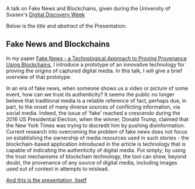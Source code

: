 A talk on Fake News and Blockchains, given during the University of Sussex's [Digital Discovery Week](http://www.sussex.ac.uk/library/about/digital)

Below is the _title_ and _abstract_ of the Presentation:

## Fake News and Blockchains

In my paper [Fake News - a Technological Approach to Proving Provenance Using Blockchains](https://doi.org/10.1089/big.2017.0071), I introduce a prototype of an innovative technology for proving the origins of captured digital media. In this talk, I will give a brief overview of that prototype.

In an era of fake news, when someone shows us a video or picture of some event, how can we trust its authenticity? It seems the public no longer believe that traditional media is a reliable reference of fact, perhaps due, in part, to the onset of many diverse sources of conflicting information, via social media. Indeed, the issue of 'fake' reached a crescendo during the 2016 US Presidential Election, when the winner, Donald Trump, claimed that the New York Times was trying to discredit him by pushing disinformation. Current research into overcoming the problem of fake news does not focus on establishing the ownership of media resources used in such stories - the blockchain-based application introduced in the article is technology that is capable of indicating the authenticity of digital media. Put simply; by using the trust mechanisms of blockchain technology, the tool can show, beyond doubt, the provenance of any source of digital media, including images used out of context in attempts to mislead.

[And this is the presentation, itself](/presentation/digitalDiscovery.md)
